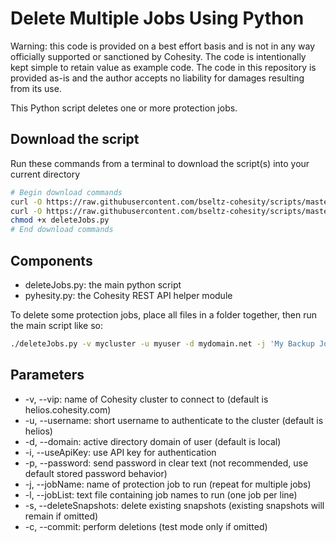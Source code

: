 # Delete Multiple Jobs Using Python

Warning: this code is provided on a best effort basis and is not in any way officially supported or sanctioned by Cohesity. The code is intentionally kept simple to retain value as example code. The code in this repository is provided as-is and the author accepts no liability for damages resulting from its use.

This Python script deletes one or more protection jobs.

## Download the script

Run these commands from a terminal to download the script(s) into your current directory

```bash
# Begin download commands
curl -O https://raw.githubusercontent.com/bseltz-cohesity/scripts/master/python/deleteJobs/deleteJobs.py
curl -O https://raw.githubusercontent.com/bseltz-cohesity/scripts/master/python/pyhesity.py
chmod +x deleteJobs.py
# End download commands
```

## Components

* deleteJobs.py: the main python script
* pyhesity.py: the Cohesity REST API helper module

To delete some protection jobs, place all files in a folder together, then run the main script like so:

```bash
./deleteJobs.py -v mycluster -u myuser -d mydomain.net -j 'My Backup Job 1' -j 'My Backup Job 2' -s -c
```

## Parameters

* -v, --vip: name of Cohesity cluster to connect to (default is helios.cohesity.com)
* -u, --username: short username to authenticate to the cluster (default is helios)
* -d, --domain: active directory domain of user (default is local)
* -i, --useApiKey: use API key for authentication
* -p, --password: send password in clear text (not recommended, use default stored password behavior)
* -j, --jobName: name of protection job to run (repeat for multiple jobs)
* -l, --jobList: text file containing job names to run (one job per line)
* -s, --deleteSnapshots: delete existing snapshots (existing snapshots will remain if omitted)
* -c, --commit: perform deletions (test mode only if omitted)
